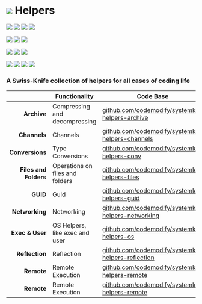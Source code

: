 # ![](https://fonts.gstatic.com/s/i/materialiconsoutlined/flare/v4/24px.svg) Helpers
[![](https://img.shields.io/github/v/release/codemodify/systemkit-helpers?style=flat-square)](https://github.com/codemodify/systemkit-helpers/releases/latest)
![](https://img.shields.io/github/languages/code-size/codemodify/systemkit-helpers?style=flat-square)
![](https://img.shields.io/github/last-commit/codemodify/systemkit-helpers?style=flat-square)
[![](https://img.shields.io/badge/license-0--license-brightgreen?style=flat-square)](https://github.com/codemodify/TheFreeLicense)

![](https://img.shields.io/github/workflow/status/codemodify/systemkit-helpers/qa?style=flat-square)
![](https://img.shields.io/github/issues/codemodify/systemkit-helpers?style=flat-square)
[![](https://goreportcard.com/badge/github.com/codemodify/systemkit-helpers?style=flat-square)](https://goreportcard.com/report/github.com/codemodify/systemkit-helpers)

[![](https://img.shields.io/badge/godoc-reference-brightgreen?style=flat-square)](https://godoc.org/github.com/codemodify/systemkit-helpers)
![](https://img.shields.io/badge/PRs-welcome-brightgreen.svg?style=flat-square)
![](https://img.shields.io/gitter/room/codemodify/systemkit-helpers?style=flat-square)

![](https://img.shields.io/github/contributors/codemodify/systemkit-helpers?style=flat-square)
![](https://img.shields.io/github/stars/codemodify/systemkit-helpers?style=flat-square)
![](https://img.shields.io/github/watchers/codemodify/systemkit-helpers?style=flat-square)
![](https://img.shields.io/github/forks/codemodify/systemkit-helpers?style=flat-square)


### A Swiss-Knife collection of helpers for all cases of coding life

&nbsp;					| Functionality 												| Code Base
---:					| ---															| ---
__Archive__ 			| Compressing and decompressing									| [github.com/codemodify/systemkit-helpers-archive](https://github.com/codemodify/systemkit-helpers-archive)
__Channels__ 			| Channels														| [github.com/codemodify/systemkit-helpers-channels](https://github.com/codemodify/systemkit-helpers-channels)
__Conversions__ 		| Type Conversions												| [github.com/codemodify/systemkit-helpers-conv](https://github.com/codemodify/systemkit-helpers-conv)
__Files and Folders__ 	| Operations on files and folders								| [github.com/codemodify/systemkit-helpers-files](https://github.com/codemodify/systemkit-helpers-files)
__GUID__ 				| Guid															| [github.com/codemodify/systemkit-helpers-guid](https://github.com/codemodify/systemkit-helpers-guid)
__Networking__ 			| Networking													| [github.com/codemodify/systemkit-helpers-networking](https://github.com/codemodify/systemkit-helpers-networking)
__Exec & User__ 		| OS Helpers, like exec and user								| [github.com/codemodify/systemkit-helpers-os](https://github.com/codemodify/systemkit-helpers-os)
__Reflection__ 			| Reflection													| [github.com/codemodify/systemkit-helpers-reflection](https://github.com/codemodify/systemkit-helpers-reflection)
__Remote__ 				| Remote Execution												| [github.com/codemodify/systemkit-helpers-remote](https://github.com/codemodify/systemkit-helpers-remote)
__Remote__ 				| Remote Execution												| [github.com/codemodify/systemkit-helpers-remote](https://github.com/codemodify/systemkit-helpers-remote)
